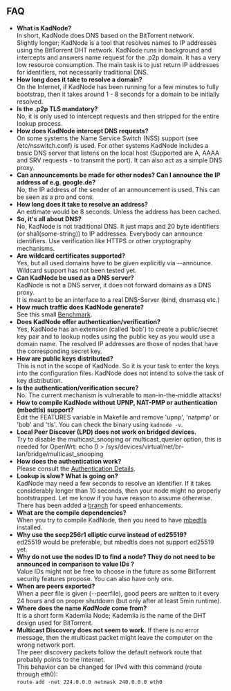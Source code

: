 ## FAQ
* **What is KadNode?**  
    In short, KadNode does DNS based on the BitTorrent network.  
    Slightly longer; KadNode is a tool that resolves names to IP addresses using the BitTorrent DHT network.
    KadNode runs in background and intercepts and answers name request for the .p2p domain.
    It has a very low resource consumption. The main task is to just return IP addresses for identifiers, not necessarily traditional DNS.
* **How long does it take to resolve a domain?**  
    On the Internet, if KadNode has been running for a few minutes to fully bootstrap, then it takes around 1 - 8 seconds for a domain to be initially resolved.
* **Is the .p2p TLS mandatory?**  
    No, it is only used to intercept requests and then stripped for the entire lookup process.
* **How does KadNode intercept DNS requests?**  
    On some systems the Name Service Switch (NSS) support (see /etc/nsswitch.conf) is used. For other systems KadNode includes a basic DNS server that listens on the local host (Supported are A, AAAA and SRV requests - to transmit the port). It can also act as a simple DNS proxy.
* **Can announcements be made for other nodes? Can I announce the IP address of e.g. google.de?**  
    No, the IP address of the sender of an announcement is used. This can be seen as a pro and cons.
* **How long does it take to resolve an address?**  
    An estimate would be 8 seconds. Unless the address has been cached.
* **So, it's all about DNS?**  
    No, KadNode is not traditional DNS. It just maps and 20 byte identifiers (or sha1(some-string)) to IP addresses. Everybody can announce identifiers. Use verification like HTTPS or other cryptography mechanisms.
* **Are wildcard certificates supported?**  
    Yes, but all used domains have to be given explicitly via --announce. Wildcard support has not been tested yet.
* **Can KadNode be used as a DNS server?**  
    KadNode is not a DNS server, it does not forward domains as a DNS proxy.  
    It is meant to be an interface to a real DNS-Server (bind, dnsmasq etc.)
* **How much traffic does KadNode generate?**  
    See this small [Benchmark](https://github.com/mwarning/KadNode/wiki/traffic-consumption).
* **Does KadNode offer authentication/verification?**  
    Yes, KadNode has an extension (called 'bob') to create a public/secret key pair and to lookup nodes
using the public key as you would use a domain name. The resolved IP addresses are those of nodes that have the corresponding secret key.
* **How are public keys distributed?**  
    This is not in the scope of KadNode. So it is your task to enter the keys into the configuration files. KadNode does not intend to solve the task of key distribution.
* **Is the authentication/verification secure?**  
    No. The current mechanism is vulnerable to man-in-the-middle attacks!
* **How to compile KadNode without UPNP, NAT-PMP or authentication (mbedtls) support?**  
    Edit the FEATURES variable in Makefile and remove 'upnp', 'natpmp' or 'bob' and 'tls'. You can check the binary using `kadnode -v`.
* **Local Peer Discover (LPD) does not work on bridged devices.**  
    Try to disable the multicast_snooping or multicast_querier option, this is needed for OpenWrt: echo 0 > /sys/devices/virtual/net/br-lan/bridge/multicast_snooping
* **How does the authentication work?**  
    Please consult the [Authentication Details](https://github.com/mwarning/KadNode/wiki/Cryptography-Details).
* **Lookup is slow? What is going on?**  
    KadNode may need a few seconds to resolve an identifier. If it takes considerably longer than 10 seconds, then your node might no properly bootstrapped. Let me know if you have reason to assume otherwise. There has been added a [branch](/mwarning/KadNode/commits/big_buckets) for speed enhancements.
* **What are the compile dependencies?**  
    When you try to compile KadNode, then you need to have [mbedtls](https://github.com/ARMmbed/mbedtls/) installed.
* **Why use the secp256r1 elliptic curve instead of ed25519?**  
    ed25519 would be preferable, but mbedtls does not support ed25519 yet.
* **Why do not use the nodes ID to find a node? They do not need to be announced in comparison to value IDs ?**  
    Value IDs might not be free to choose in the future as some BitTorrent security features propose. You can also have only one.
* **When are peers exported?**  
    When a peer file is given (--peerfile), good peers are written to it every 24 hours and on proper shutdown (but only after at least 5min runtime).
* **Where does the name *KadNode* come from?**  
    It is a short form Kademlia Node; Kademlia is the name of the DHT design used for BitTorrent.
* **Multicast Discovery does not seem to work.** 
    If there is no error message, then the multicast packet might leave the computer on the wrong network port.  
    The peer discovery packets follow the default network route that probably points to the Internet.  
    This behavior can be changed for IPv4 with this command (route through eth0):  
    `route add -net 224.0.0.0 netmask 240.0.0.0 eth0`
